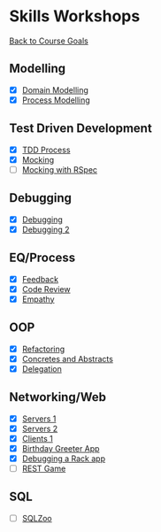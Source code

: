 # Skills Workshops

[Back to Course Goals](../README.md)

## Modelling

- [x] [Domain Modelling](domain_modelling.md)
- [x] [Process Modelling](process_modelling.md)

## Test Driven Development

- [x] [TDD Process](TDD_process.md)
- [x] [Mocking](mocking.md)
- [ ] [Mocking with RSpec](mocking_with_rspec.md)

## Debugging

- [x] [Debugging](debugging.md)
- [x] [Debugging 2](debugging_2.md)

## EQ/Process

- [x] [Feedback](feedback.md)
- [x] [Code Review](code_review.md)
- [x] [Empathy](empathy.md)

## OOP

- [x] [Refactoring](refactoring.md)
- [x] [Concretes and Abstracts](concretes_and_abstracts.md)
- [x] [Delegation](delegation.md)

## Networking/Web

- [x] [Servers 1](servers_1.md)
- [x] [Servers 2](servers_2.md)
- [x] [Clients 1](clients_1.md)
- [x] [Birthday Greeter App](birthday_greeter_app.md)
- [x] [Debugging a Rack app](debugging_a_rack_app.md)
- [ ] [REST Game](REST_game.md)

## SQL

- [ ] [SQLZoo](sqlzoo.md)
